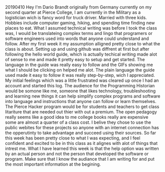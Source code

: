 20190410
Hey I'm Dario Brandt originally from Germany currently on my second quarter at Pierce College, I am currently in the Military as a logistician wich is fancy word for truck driver. Married with three kids. Hobbies include computer gaming, hiking, and spending time finding new places to eat.
What I assumed technical writing was before I took the class was, I would be translateing complex terms and lingo that programers or software engineers used into words that anyone could understand and follow. After my first week it my assumption alligned pretty close to what the class is about.
Setting up and using github was diffrent at first but after following the hello world guide, which is actually techical writing made alot of sense to me and made it pretty easy to setup and get started. The language in the guide was really easy to follow and the GIFs showing me what I should be clicking on helped me alot. The plain language the guide used made it easy to follow it was really step-by-step, wich I appreciated. My initial feelings which was a little frustrated was cleared up once I had an account and started this log.
The audience for the Programming Historian would be somone like me, someone that likes technology, troubleshooting and learning new things it can help simplify complex programs and software into language and instructions that anyone can follow or learn themselves. The Pierce Hacker program would be for students and teachers to get class litariture that are needed out thier with out a premium. The open pedagogy really seems like a good idea to me college books really are expensive some are almost a quarter of a class cost. I belive they chose to use the public webites for these projects so anyone with an internet connection has the opperutinty to take advantage and succeed using their sources.
So far this week has been pretty close to what I was expecting, and I feel confident and excited to be in this class as it alignes with alot of things that intrest me. What I have learned this week is that the help option was written by an actual person and not the person that developed the software or program. Make sure that I know the audiance that I am writing for and put the most important information at the begining.
